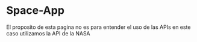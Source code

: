 # Space-App
El proposito de esta pagina no es para entender el uso de las APIs en este caso utilizamos la API de la NASA
